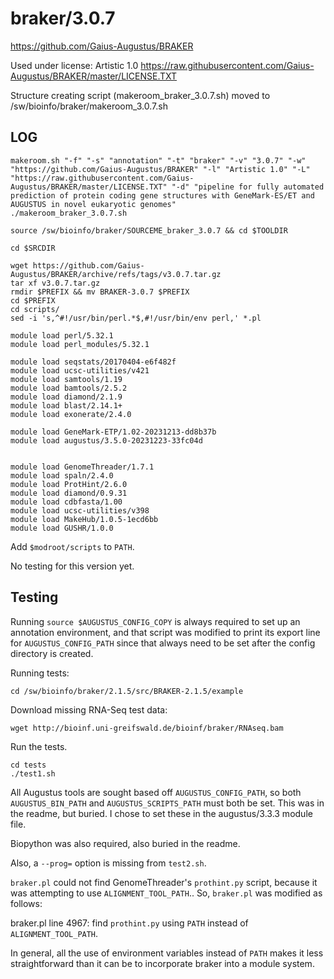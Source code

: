 braker/3.0.7
============

<https://github.com/Gaius-Augustus/BRAKER>

Used under license:
Artistic 1.0
<https://raw.githubusercontent.com/Gaius-Augustus/BRAKER/master/LICENSE.TXT>

Structure creating script (makeroom_braker_3.0.7.sh) moved to /sw/bioinfo/braker/makeroom_3.0.7.sh

LOG
---

    makeroom.sh "-f" "-s" "annotation" "-t" "braker" "-v" "3.0.7" "-w" "https://github.com/Gaius-Augustus/BRAKER" "-l" "Artistic 1.0" "-L" "https://raw.githubusercontent.com/Gaius-Augustus/BRAKER/master/LICENSE.TXT" "-d" "pipeline for fully automated prediction of protein coding gene structures with GeneMark-ES/ET and AUGUSTUS in novel eukaryotic genomes"
    ./makeroom_braker_3.0.7.sh

    source /sw/bioinfo/braker/SOURCEME_braker_3.0.7 && cd $TOOLDIR

    cd $SRCDIR

    wget https://github.com/Gaius-Augustus/BRAKER/archive/refs/tags/v3.0.7.tar.gz
    tar xf v3.0.7.tar.gz 
    rmdir $PREFIX && mv BRAKER-3.0.7 $PREFIX
    cd $PREFIX
    cd scripts/
    sed -i 's,^#!/usr/bin/perl.*$,#!/usr/bin/env perl,' *.pl

    module load perl/5.32.1
    module load perl_modules/5.32.1

    module load seqstats/20170404-e6f482f
    module load ucsc-utilities/v421
    module load samtools/1.19
    module load bamtools/2.5.2
    module load diamond/2.1.9
    module load blast/2.14.1+
    module load exonerate/2.4.0

    module load GeneMark-ETP/1.02-20231213-dd8b37b
    module load augustus/3.5.0-20231223-33fc04d


    module load GenomeThreader/1.7.1
    module load spaln/2.4.0
    module load ProtHint/2.6.0
    module load diamond/0.9.31
    module load cdbfasta/1.00
    module load ucsc-utilities/v398
    module load MakeHub/1.0.5-1ecd6bb
    module load GUSHR/1.0.0


Add `$modroot/scripts` to `PATH`.


No testing for this version yet.


Testing
-------

Running `source $AUGUSTUS_CONFIG_COPY` is always required to set up an annotation environment, and that script was modified to print its export line for `AUGUSTUS_CONFIG_PATH` since that always need to be set after the config directory is created.

Running tests:

    cd /sw/bioinfo/braker/2.1.5/src/BRAKER-2.1.5/example

Download missing RNA-Seq test data:

    wget http://bioinf.uni-greifswald.de/bioinf/braker/RNAseq.bam

Run the tests.

    cd tests
    ./test1.sh

All Augustus tools are sought based off `AUGUSTUS_CONFIG_PATH`, so both `AUGUSTUS_BIN_PATH` and `AUGUSTUS_SCRIPTS_PATH` must both be set.  This was in the readme, but buried.  I chose to set these in the augustus/3.3.3 module file.

Biopython was also required, also buried in the readme.

Also, a `--prog=` option is missing from `test2.sh`.

`braker.pl` could not find GenomeThreader's `prothint.py` script, because it was attempting to use `ALIGNMENT_TOOL_PATH`..  So, `braker.pl` was modified as follows:

braker.pl line 4967: find `prothint.py` using `PATH` instead of `ALIGNMENT_TOOL_PATH`.

In general, all the use of environment variables instead of `PATH` makes it less straightforward than it can be to incorporate braker into a module system.

